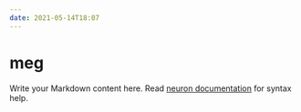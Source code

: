 ```yaml
---
date: 2021-05-14T18:07
---
```


# meg

Write your Markdown content here. Read [neuron documentation](https://neuron.zettel.page/2011404.html) for syntax help.

